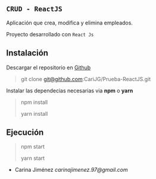 ## `CRUD - ReactJS`

Aplicación que crea, modifica y elimina empleados.

Proyecto desarrollado con `React Js`

## Instalación

Descargar el repositorio en [Github](https://github.com/CariJG/Prueba-ReactJS)

> git clone git@github.com:CariJG/Prueba-ReactJS.git

Instalar las dependecias necesarias via __npm__ o __yarn__

> npm install
> 
> yarn install

## Ejecución

> npm start
>
> yarn start

* Carina Jiménez _carinajimenez.97@gmail.com_
